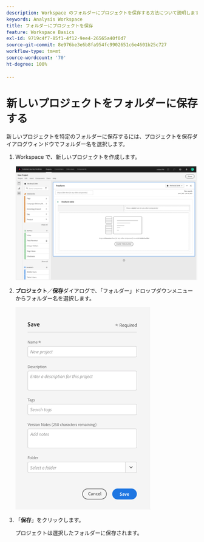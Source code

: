 ```yaml
---
description: Workspace のフォルダーにプロジェクトを保存する方法について説明します
keywords: Analysis Workspace
title: フォルダーにプロジェクトを保存
feature: Workspace Basics
exl-id: 9719c4f7-85f1-4f12-9ee4-26565a40f0d7
source-git-commit: 8e976be3e6b8fa954fc9902651c6e4601b25c727
workflow-type: tm+mt
source-wordcount: '70'
ht-degree: 100%

---
```


# 新しいプロジェクトをフォルダーに保存する

新しいプロジェクトを特定のフォルダーに保存するには、プロジェクトを保存ダイアログウィンドウでフォルダー名を選択します。

1. Workspace で、新しいプロジェクトを作成します。

   ![](/help/analyze/analysis-workspace/build-workspace-project/assets/save-to-folder1.png)

1. **プロジェクト**／**保存**&#x200B;ダイアログで、「フォルダー」ドロップダウンメニューからフォルダー名を選択します。

   ![](/help/analyze/analysis-workspace/build-workspace-project/assets/save-to-folder2.png)

1. 「**保存**」をクリックします。

   プロジェクトは選択したフォルダーに保存されます。
